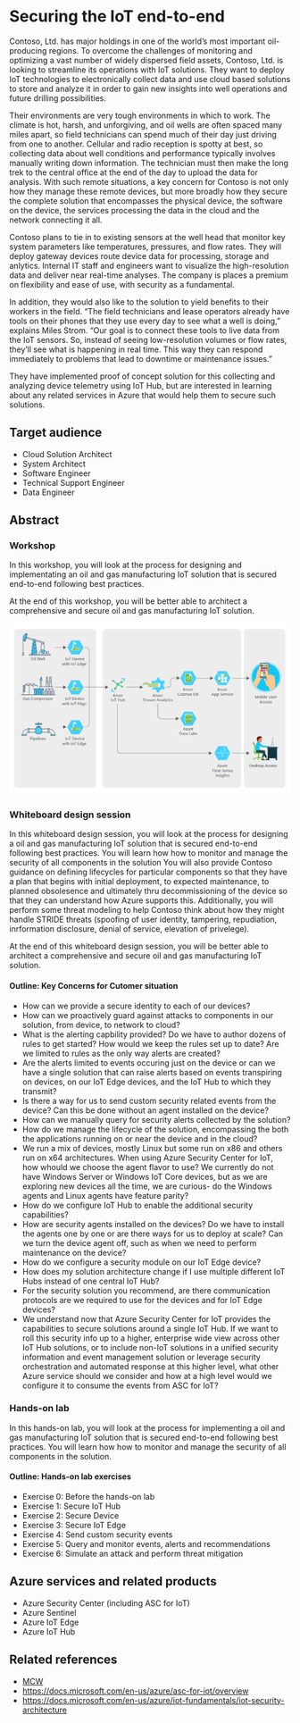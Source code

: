 # Securing the IoT end-to-end
Contoso, Ltd. has major holdings in one of the world’s most important oil-producing regions. To overcome the challenges of monitoring and optimizing a vast number of widely dispersed field assets, Contoso, Ltd. is looking to streamline its operations with IoT solutions. They want to deploy IoT technologies to electronically collect data and use cloud based solutions to store and analyze it in order to gain new insights into well operations and future drilling possibilities. 

Their environments are very tough environments in which to work. The climate is hot, harsh, and unforgiving, and oil wells are often spaced many miles apart, so field technicians can spend much of their day just driving from one to another. Cellular and radio reception is spotty at best, so collecting data about well conditions and performance typically involves manually writing down information. The technician must then make the long trek to the central office at the end of the day to upload the data for analysis. With such remote situations, a key concern for Contoso is not only how they manage these remote devices, but more broadly how they secure the complete solution that encompasses the physical device, the software on the device, the services processing the data in the cloud and the network connecting it all. 

Contoso plans to tie in to existing sensors at the well head that monitor key system parameters like temperatures, pressures, and flow rates. They will deploy gateway devices route device data for processing, storage and anlytics. Internal IT staff and engineers want to visualize the high-resolution data and deliver near real-time analyses. The company is places a premium on flexibility and ease of use, with security as a fundamental. 

In addition, they would also like to the solution to yield benefits to their workers in the field. “The field technicians and lease operators already have tools on their phones that they use every day to see what a well is doing,” explains Miles Strom. “Our goal is to connect these tools to live data from the IoT sensors. So, instead of seeing low-resolution volumes or flow rates, they’ll see what is happening in real time. This way they can respond immediately to problems that lead to downtime or maintenance issues.”

They have implemented proof of concept solution for this collecting and analyzing device telemetry using IoT Hub, but are interested in learning about any related services in Azure that would help them to secure such solutions. 

## Target audience
-	Cloud Solution Architect
-   System Architect
-   Software Engineer
-   Technical Support Engineer
-   Data Engineer

## Abstract

### Workshop
In this workshop, you will look at the process for designing and implementating an oil and gas manufacturing IoT solution that is secured end-to-end following best practices. 

At the end of this workshop, you will be better able to architect a comprehensive and secure oil and gas manufacturing IoT solution.

![Envisioned situation](Media/envisioned-situation.png)

### Whiteboard design session
In this whiteboard design session, you will look at the process for designing a oil and gas manufacturing IoT solution that is secured end-to-end following best practices. You will learn how how to monitor and manage the security of all components in the solution You will also provide Contoso guidance on defining lifecycles for particular components so that they have a plan that begins with initial deployment, to expected maintenance, to planned obsolesence and ultimately thru decommissioning of the device so that they can understand how Azure supports this. Additionally, you will perform some threat modeling to help Contoso think about how they might handle STRIDE threats (spoofing of user identity, tampering, repudiation, inrformation disclosure, denial of service, elevation of privelege).  

At the end of this whiteboard design session, you will be better able to architect a comprehensive and secure oil and gas manufacturing IoT solution.

#### Outline: Key Concerns for Cutomer situation ####
- How can we provide a secure identity to each of our devices?
- How can we proactively guard against attacks to components in our solution, from device, to network to cloud? 
- What is the alerting capbility provided? Do we have to author dozens of rules to get started? How would we keep the rules set up to date? Are we limited to rules as the only way alerts are created?
- Are the alerts limited to events occuring just on the device or can we have a single solution that can raise alerts based on events transpiring on devices, on our IoT Edge devices, and the IoT Hub to which they transmit?
- Is there a way for us to send custom security related events from the device? Can this be done without an agent installed on the device?
- How can we manually query for security alerts collected by the solution?
- How do we manage the lifecycle of the solution, encompassing the both the applications running on or near the device and in the cloud?
- We run a mix of devices, mostly Linux but some run on x86 and others run on x64 architectures. When using Azure Security Center for IoT, how whould we choose the agent flavor to use? We currently do not have Windows Server or Windows IoT Core devices, but as we are exploring new devices all the time, we are curious- do the Windows agents and Linux agents have feature parity?
- How do we configure IoT Hub to enable the additional security capabilities?
- How are security agents installed on the devices? Do we have to install the agents one by one or are there ways for us to deploy at scale? Can we turn the device agent off, such as when we need to perform maintenance on the device?
- How do we configure a security module on our IoT Edge device?
- How does my solution architecture change if I use multiple different IoT Hubs instead of one central IoT Hub?
- For the security solution you recommend, are there communication protocols are we required to use for the devices and for IoT Edge devices?
- We understand now that Azure Security Center for IoT provides the capabilities to secure solutions around a single IoT Hub. If we want to roll this security info up to a higher, enterprise wide view across other IoT Hub solutions, or to include non-IoT solutions in a unified security information and event management solution or leverage security orchestration and automated response at this higher level, what other Azure service should we consider and how at a high level would we configure it to consume the events from ASC for IoT?



### Hands-on lab 
In this hands-on lab, you will look at the process for implementing a oil and gas manufacturing IoT solution that is secured end-to-end following best practices. You will learn how how to monitor and manage the security of all components in the solution. 

#### Outline: Hands-on lab exercises
- Exercise 0: Before the hands-on lab
- Exercise 1: Secure IoT Hub 
- Exercise 2: Secure Device  
- Exercise 3: Secure IoT Edge
- Exercise 4: Send custom security events
- Exercise 5: Query and monitor events, alerts and recommendations
- Exercise 6: Simulate an attack and perform threat mitigation

## Azure services and related products
-	Azure Security Center (including ASC for IoT)
-	Azure Sentinel
-	Azure IoT Edge
-	Azure IoT Hub

## Related references
- [MCW](https://github.com/Microsoft/MCW)
- https://docs.microsoft.com/en-us/azure/asc-for-iot/overview
- https://docs.microsoft.com/en-us/azure/iot-fundamentals/iot-security-architecture 
